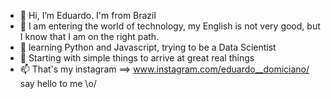 - 👋 Hi, I’m Eduardo. I'm from Brazil
- 👀 I am entering the world of technology, my English is not very good, but I know that I am on the right path.
- 🌱 learning Python and Javascript, trying to be a Data Scientist
- 💞️ Starting with simple things to arrive at great real things
- 📫 That's my instagram ==> www.instagram.com/eduardo__domiciano/ say hello to me \o/

<!---
DuDSTOPIA/DuDSTOPIA is a ✨ special ✨ repository because its `README.md` (this file) appears on your GitHub profile.
You can click the Preview link to take a look at your changes.
--->
